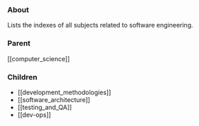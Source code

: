 ### About
Lists the indexes of all subjects related to software engineering.

### Parent
[[computer_science]]

### Children
- [[development_methodologies]]
- [[software_architecture]]
- [[testing_and_QA]]
- [[dev-ops]]
